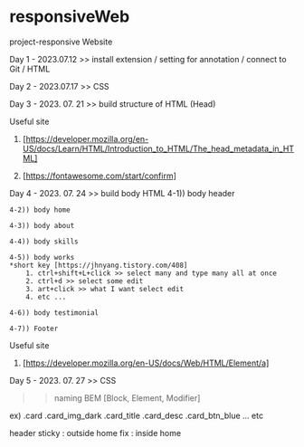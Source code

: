# responsiveWeb
project-responsive Website

Day 1 - 2023.07.12 >> install extension / setting for annotation / connect to Git / HTML

Day 2 - 2023.07.17 >> CSS

Day 3 - 2023. 07. 21 >> build structure of HTML (Head)

Useful site
1. [https://developer.mozilla.org/en-US/docs/Learn/HTML/Introduction_to_HTML/The_head_metadata_in_HTML]

2. [https://fontawesome.com/start/confirm]


Day 4 - 2023. 07. 24 >> build body HTML
    4-1)) body header

    4-2)) body home

    4-3)) body about

    4-4)) body skills

    4-5)) body works
    *short key [https://jhnyang.tistory.com/408]
        1. ctrl+shift+L+click >> select many and type many all at once
        2. ctrl+d >> select some edit
        3. art+click >> what I want select edit
        4. etc ...

    4-6)) body testimonial

    4-7)) Footer

Useful site
1. [https://developer.mozilla.org/en-US/docs/Web/HTML/Element/a]



Day 5 - 2023. 07. 27 >> CSS

>> naming
 BEM [Block, Element, Modifier]

 ex) 
 .card
 .card_img_dark
 .card_title
 .card_desc
 .card_btn_blue
 ... etc


header
sticky : outside home
fix : inside home